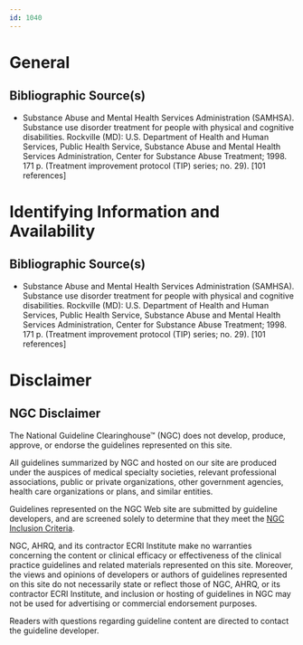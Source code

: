 ```yaml
---
id: 1040
---
```


# General

## Bibliographic Source(s)

- Substance Abuse and Mental Health Services Administration (SAMHSA). Substance use disorder treatment for people with physical and cognitive disabilities. Rockville (MD): U.S. Department of Health and Human Services, Public Health Service, Substance Abuse and Mental Health Services Administration, Center for Substance Abuse Treatment; 1998. 171 p. (Treatment improvement protocol (TIP) series; no. 29). [101 references]

# Identifying Information and Availability

## Bibliographic Source(s)

- Substance Abuse and Mental Health Services Administration (SAMHSA). Substance use disorder treatment for people with physical and cognitive disabilities. Rockville (MD): U.S. Department of Health and Human Services, Public Health Service, Substance Abuse and Mental Health Services Administration, Center for Substance Abuse Treatment; 1998. 171 p. (Treatment improvement protocol (TIP) series; no. 29). [101 references]

# Disclaimer

## NGC Disclaimer

The National Guideline Clearinghouse™ (NGC) does not develop, produce, approve, or endorse the guidelines represented on this site.

All guidelines summarized by NGC and hosted on our site are produced under the auspices of medical specialty societies, relevant professional associations, public or private organizations, other government agencies, health care organizations or plans, and similar entities.

Guidelines represented on the NGC Web site are submitted by guideline developers, and are screened solely to determine that they meet the [NGC Inclusion Criteria](/help-and-about/summaries/inclusion-criteria).

NGC, AHRQ, and its contractor ECRI Institute make no warranties concerning the content or clinical efficacy or effectiveness of the clinical practice guidelines and related materials represented on this site. Moreover, the views and opinions of developers or authors of guidelines represented on this site do not necessarily state or reflect those of NGC, AHRQ, or its contractor ECRI Institute, and inclusion or hosting of guidelines in NGC may not be used for advertising or commercial endorsement purposes.

Readers with questions regarding guideline content are directed to contact the guideline developer.

